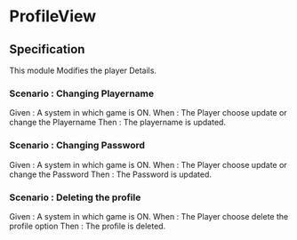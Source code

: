 # ProfileView

## Specification

This module Modifies the player Details.

### Scenario : Changing Playername

Given : A system in which game is ON.
When : The Player choose update or change the Playername
Then : The playername is updated.

### Scenario : Changing Password

Given : A system in which game is ON.
When : The Player choose update or change the Password
Then : The Password is updated.

### Scenario : Deleting the profile

Given : A system in which game is ON.
When : The Player choose delete the profile option
Then : The profile is deleted.
